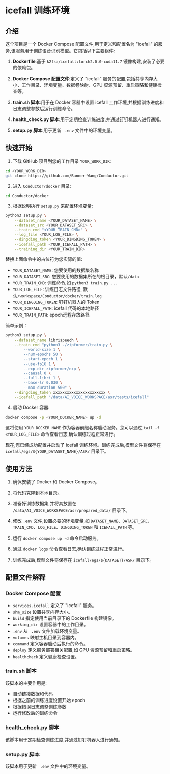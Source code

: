 # icefall 训练环境

## 介绍

这个项目是一个 Docker Compose 配置文件,用于定义和配置名为 "icefall"
的服务,该服务用于训练语音识别模型。它包括以下主要组件:

1. **Dockerfile**:基于 `k2fsa/icefall:torch2.0.0-cuda11.7` 镜像构建,安装了必要的依赖包。

2. **Docker Compose 配置文件**:定义了 "icefall" 服务的配置,包括共享内存大小、工作目录、环境变量、数据卷映射、GPU
   资源预留、重启策略和健康检查等。

3. **train.sh 脚本**:用于在 Docker 容器中设置 icefall 工作环境,并根据训练进度和日志调整参数后运行训练命令。

4. **health_check.py 脚本**:用于定期检查训练进度,并通过钉钉机器人进行通知。

5. **setup.py 脚本**:用于更新 ` .env` 文件中的环境变量。

## 快速开始

1. 下载 GitHub 项目到您的工作目录 `YOUR_WORK_DIR`:

```bash
cd <YOUR_WORK_DIR>
git clone https://github.com/Banner-Wang/Conductor.git
```

2. 进入 `Conductor/docker` 目录:

```bash
cd Conductor/docker
```

3. 根据说明执行 `setup.py` 来配置环境变量:

```bash
python3 setup.py \
    --dataset_name <YOUR_DATASET_NAME> \
    --dataset_src <YOUR_DATASET_SRC> \
    --train_cmd "<YOUR_TRAIN_CMD>" \
    --log_file <YOUR_LOG_FILE> \
    --dingding_token <YOUR_DINGDING_TOKEN> \
    --icefall_path <YOUR_ICEFALL_PATH> \
    --training_dir <YOUR_TRAIN_DIR> 
```

替换上面命令中的占位符为您实际的值:

- `YOUR_DATASET_NAME`: 您要使用的数据集名称
- `YOUR_DATASET_SRC`: 您要使用的数据集所在的根目录，默认`/data`
- `YOUR_TRAIN_CMD`: 训练命令,如 `python3 train.py ...`
- `YOUR_LOG_FILE`: 训练日志文件路径, 默认`/workspace/Conductor/docker/train.log`
- `YOUR_DINGDING_TOKEN`: 钉钉机器人的 Token
- `YOUR_ICEFALL_PATH`: icefall 代码的本地路径
- `YOUR_TRAIN_PATH`: epoch远程存放路径

简单示例：
```bash
python3 setup.py \
    --dataset_name librispeech \
    --train_cmd "python3 ./zipformer/train.py \
        --world-size 1 \
        --num-epochs 50 \
        --start-epoch 1 \
        --use-fp16 1 \
        --exp-dir zipformer/exp \
        --causal 0 \
        --full-libri 1 \
        --base-lr 0.030 \
        --max-duration 500" \
    --dingding_token xxxxxxxxxxxxxxxxxxxxxxx \
    --icefall_path "/data/AI_VOICE_WORKSPACE/asr/tests/icefall"

```
4. 启动 Docker 容器:

```bash
docker compose -p <YOUR_DOCKER_NAME> up -d
```

这将使用 `YOUR_DOCKER_NAME` 作为容器前缀名称启动服务。您可以通过 `tail -f <YOUR_LOG_FILE>` 命令查看日志,确认训练过程正常进行。

现在,您已经成功配置并启动了 icefall 训练环境。训练完成后,模型文件将保存在 `icefall/egs/${YOUR_DATASET_NAME}/ASR/` 目录下。

## 使用方法

1. 确保安装了 Docker 和 Docker Compose。

2. 将代码克隆到本地目录。

3. 准备好训练数据集,并将其放置在 `/data/AI_VOICE_WORKSPACE/asr/prepared_data/` 目录下。

4. 修改 `.env` 文件,设置必要的环境变量,如 `DATASET_NAME`、`DATASET_SRC`、`TRAIN_CMD`、`LOG_FILE`、`DINGDING_TOKEN` 和 `ICEFALL_PATH` 等。

5. 运行 `docker compose up -d` 命令启动服务。

6. 通过 `docker logs` 命令查看日志,确认训练过程正常进行。

7. 训练完成后,模型文件将保存在 `icefall/egs/${DATASET}/ASR/` 目录下。

## 配置文件解释

### Docker Compose 配置

- `services.icefall` 定义了 "icefall" 服务。
- `shm_size` 设置共享内存大小。
- `build` 指定使用当前目录下的 Dockerfile 构建镜像。
- `working_dir` 设置容器中的工作目录。
- `.env` 从 ` .env` 文件加载环境变量。
- `volumes` 映射主机目录到容器内。
- `command` 定义容器启动后执行的命令。
- `deploy` 定义服务部署相关配置,如 GPU 资源预留和重启策略。
- `healthcheck` 定义健康检查设置。

### train.sh 脚本

该脚本的主要作用是:

- 自动链接数据和代码
- 根据之前的训练进度设置开始 epoch
- 根据错误日志调整训练参数
- 运行修改后的训练命令

### health_check.py 脚本

该脚本用于定期检查训练进度,并通过钉钉机器人进行通知。

### setup.py 脚本

该脚本用于更新 ` .env` 文件中的环境变量。